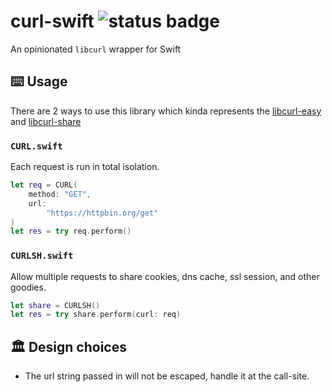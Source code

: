 # curl-swift ![status badge](https://github.com/khoi/curl-swift/actions/workflows/test.yml/badge.svg)

An opinionated `libcurl` wrapper for Swift

## ⌨️ Usage

There are 2 ways to use this library which kinda represents the [libcurl-easy](https://curl.se/libcurl/c/libcurl-easy.html) and [libcurl-share](https://curl.se/libcurl/c/libcurl-share.html)

### `CURL.swift` 
Each request is run in total isolation. 

```swift
let req = CURL(
    method: "GET",
    url:
        "https://httpbin.org/get"
)
let res = try req.perform()
```

### `CURLSH.swift`
Allow multiple requests to share cookies, dns cache, ssl session, and other goodies. 

```swift
let share = CURLSH()
let res = try share.perform(curl: req) 
```

## 🏛 Design choices

- The url string passed in will not be escaped, handle it at the call-site.
